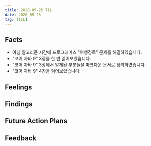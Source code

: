 ```yaml
---
title: 2020-05-25 TIL
date: 2020-05-25
tag: [TIL]
---
```


## Facts

- 아침 알고리즘 시간에 프로그래머스 "여행경로" 문제를 해결하였습니다.
- "코어 자바 9" 3장을 한 번 읽어보았습니다.
- "코어 자바 9" 3장에서 알게된 부분들을 마크다운 문서로 정리하였습니다.
- "코어 자바 9" 4장을 읽어보았습니다.

## Feelings

## Findings

## Future Action Plans

## Feedback
